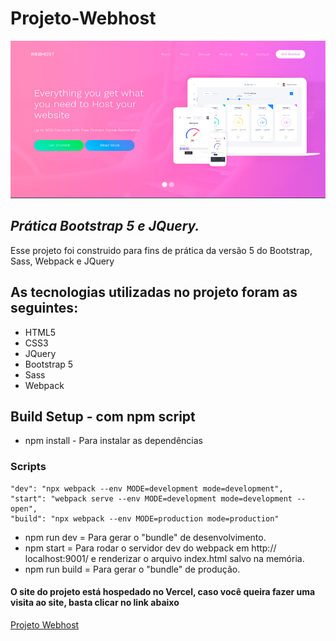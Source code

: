 # Projeto-Webhost

![webhost-template](https://github.com/ArturdaSilvaRezende/Projeto-Webhost/blob/master/projeto-webhost.jpg)

## *Prática Bootstrap 5 e JQuery.*

Esse projeto foi construido para fins de prática da versão 5 do Bootstrap, Sass, Webpack e JQuery

## As tecnologias utilizadas no projeto foram as seguintes:

* HTML5
* CSS3
* JQuery
* Bootstrap 5
* Sass
* Webpack

## Build Setup - com npm script

* npm install - Para instalar as dependências

### Scripts
    "dev": "npx webpack --env MODE=development mode=development",
    "start": "webpack serve --env MODE=development mode=development --open",
    "build": "npx webpack --env MODE=production mode=production"
  
* npm run dev = Para gerar o "bundle" de desenvolvimento.
* npm start = Para rodar o servidor dev do webpack em http:// localhost:9001/ e renderizar o arquivo index.html salvo na memória.
* npm run build = Para gerar o "bundle" de produção.

#### O site do projeto está hospedado no Vercel, caso você queira fazer uma visita ao site, basta clicar no link abaixo

<a href="https://projeto-webhost.vercel.app/" target="_blank">Projeto Webhost</a>


